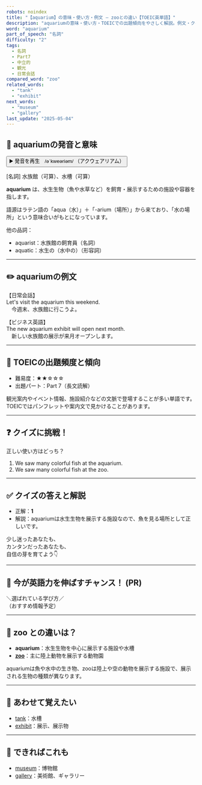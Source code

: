 ```yaml
---
robots: noindex
title: "【aquarium】の意味・使い方・例文 ― zooとの違い【TOEIC英単語】"
description: "aquariumの意味・使い方・TOEICでの出題傾向をやさしく解説。例文・クイズ付きでzooとの違いもわかりやすく学べます。"
word: "aquarium"
part_of_speech: "名詞"
difficulty: "2"
tags:
  - 名詞
  - Part7
  - 中立的
  - 観光
  - 日常会話
compared_word: "zoo"
related_words:
  - "tank"
  - "exhibit"
next_words:
  - "museum"
  - "gallery"
last_update: "2025-05-04"
---
```


## 🔰 aquariumの発音と意味

<button class="play-audio" onclick="playTTS('aquarium')">
  <span class="play-audio-main">
    ▶️ 発音を再生　/əˈkweəriəm/
  </span>
  <span class="play-audio-sub">
    （アクウェアリアム）
  </span>
</button>

[名詞] 水族館（可算）、水槽（可算）

**aquarium** は、水生生物（魚や水草など）を飼育・展示するための施設や容器を指します。

語源はラテン語の「aqua（水）」＋「-arium（場所）」から来ており、「水の場所」という意味合いがもとになっています。

他の品詞：  
- aquarist：水族館の飼育員（名詞）
- aquatic：水生の（水中の）（形容詞）

---

## ✏️ aquariumの例文

【日常会話】  
Let's visit the aquarium this weekend.  
　今週末、水族館に行こうよ。

【ビジネス英語】  
The new aquarium exhibit will open next month.  
　新しい水族館の展示が来月オープンします。

---

## 🎯 TOEICの出題頻度と傾向

- 難易度：★★☆☆☆
- 出題パート：Part 7（長文読解）

観光案内やイベント情報、施設紹介などの文脈で登場することが多い単語です。TOEICではパンフレットや案内文で見かけることがあります。

---

## ❓ クイズに挑戦！

正しい使い方はどっち？

1. We saw many colorful fish at the aquarium.  
2. We saw many colorful fish at the zoo.

---

## ✅ クイズの答えと解説

- 正解：**1**
- 解説：aquariumは水生生物を展示する施設なので、魚を見る場所として正しいです。

少し迷ったあなたも、  
カンタンだったあなたも、  
自信の芽を育てよう👇️

---

## 🚀 今が英語力を伸ばすチャンス！ (PR)

<div class="info-center">
＼選ばれている学び方／<br>  
（おすすめ情報予定）
</div>

---

## 🤔  zoo との違いは？

- **aquarium**：水生生物を中心に展示する施設や水槽
- **[zoo](/word/zoo)**：主に陸上動物を展示する動物園

aquariumは魚や水中の生き物、zooは陸上や空の動物を展示する施設で、展示される生物の種類が異なります。

---

## 🧩 あわせて覚えたい

- [tank](/word/tank)：水槽
- [exhibit](/word/exhibit)：展示、展示物

---

## 📖 できればこれも

- [museum](/word/museum)：博物館
- [gallery](/word/gallery)：美術館、ギャラリー

<!-- cvid: aid16_bid31 -->
